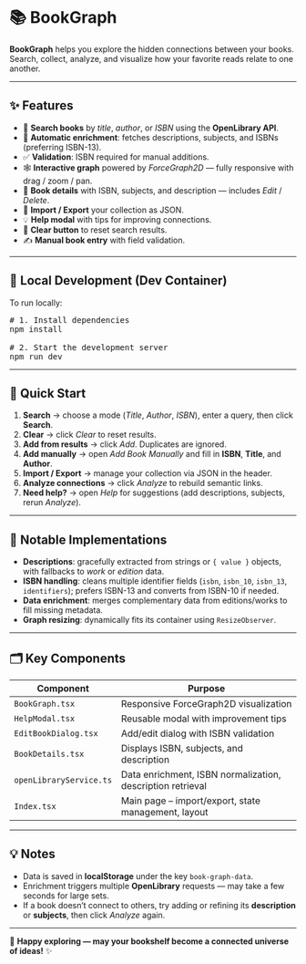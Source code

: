 # 📚 BookGraph

**BookGraph** helps you explore the hidden connections between your books.  
Search, collect, analyze, and visualize how your favorite reads relate to one another.

---

## ✨ Features

- 🔎 **Search books** by *title*, *author*, or *ISBN* using the **OpenLibrary API**.  
- 🧠 **Automatic enrichment**: fetches descriptions, subjects, and ISBNs (preferring ISBN-13).  
- ✅ **Validation**: ISBN required for manual additions.  
- 🕸️ **Interactive graph** powered by *ForceGraph2D* — fully responsive with drag / zoom / pan.  
- 📖 **Book details** with ISBN, subjects, and description — includes *Edit* / *Delete*.  
- 💾 **Import / Export** your collection as JSON.  
- 💡 **Help modal** with tips for improving connections.  
- 🧹 **Clear button** to reset search results.  
- ✍️ **Manual book entry** with field validation.

---

## 🧰 Local Development (Dev Container)
 
To run locally:

<pre>
# 1. Install dependencies
npm install

# 2. Start the development server
npm run dev
</pre>

---

## 🚀 Quick Start

1. **Search** → choose a mode (*Title*, *Author*, *ISBN*), enter a query, then click **Search**.  
2. **Clear** → click *Clear* to reset results.  
3. **Add from results** → click *Add*. Duplicates are ignored.  
4. **Add manually** → open *Add Book Manually* and fill in **ISBN**, **Title**, and **Author**.  
5. **Import / Export** → manage your collection via JSON in the header.  
6. **Analyze connections** → click *Analyze* to rebuild semantic links.  
7. **Need help?** → open *Help* for suggestions (add descriptions, subjects, rerun *Analyze*).

---

## 🧩 Notable Implementations

- **Descriptions**: gracefully extracted from strings or `{ value }` objects, with fallbacks to *work* or *edition* data.  
- **ISBN handling**: cleans multiple identifier fields (`isbn`, `isbn_10`, `isbn_13`, `identifiers`); prefers ISBN-13 and converts from ISBN-10 if needed.  
- **Data enrichment**: merges complementary data from editions/works to fill missing metadata.  
- **Graph resizing**: dynamically fits its container using `ResizeObserver`.

---

## 🗂️ Key Components

| Component | Purpose |
|------------|----------|
| `BookGraph.tsx` | Responsive ForceGraph2D visualization |
| `HelpModal.tsx` | Reusable modal with improvement tips |
| `EditBookDialog.tsx` | Add/edit dialog with ISBN validation |
| `BookDetails.tsx` | Displays ISBN, subjects, and description |
| `openLibraryService.ts` | Data enrichment, ISBN normalization, description retrieval |
| `Index.tsx` | Main page – import/export, state management, layout |

---

## 💡 Notes

- Data is saved in **localStorage** under the key `book-graph-data`.  
- Enrichment triggers multiple **OpenLibrary** requests — may take a few seconds for large sets.  
- If a book doesn’t connect to others, try adding or refining its **description** or **subjects**, then click *Analyze* again.

---

📖 **Happy exploring — may your bookshelf become a connected universe of ideas!** ✨